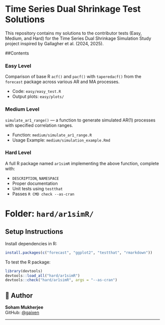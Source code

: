 # Time Series Dual Shrinkage Test Solutions

This repository contains my solutions to the contributor tests (Easy, Medium, and Hard) for the Time Series Dual Shrinkage Simulation Study project inspired by Gallagher et al. (2024, 2025).

##Contents

### Easy Level
Comparison of base R `acf()` and `pacf()` with `taperedacf()` from the `forecast` package across various AR and MA processes.

- Code: `easy/easy_test.R`
- Output plots: `easy/plots/`

### Medium Level
`simulate_ar1_range()` — a function to generate simulated AR(1) processes with specified correlation ranges.

- Function: `medium/simulate_ar1_range.R`
- Usage Example: `medium/simulation_example.Rmd`

### Hard Level
A full R package named `ar1simR` implementing the above function, complete with:

- `DESCRIPTION`, `NAMESPACE`
- Proper documentation
- Unit tests using `testthat`
- Passes `R CMD check --as-cran`

# Folder: `hard/ar1simR/`

## Setup Instructions

Install dependencies in R:

```r
install.packages(c("forecast", "ggplot2", "testthat", "rmarkdown"))
```

To test the R package:

```r
library(devtools)
devtools::load_all("hard/ar1simR")
devtools::check("hard/ar1simR", args = "--as-cran")
```

## 👤 Author

**Soham Mukherjee**  
GitHub: [@gaixen](https://github.com/gaixen/Modern_time_series_estimation-GSoC)

---
